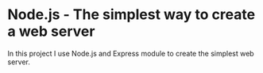 # Node.js - The simplest way to create a web server
In this project I use Node.js and Express module to create the simplest web server.
